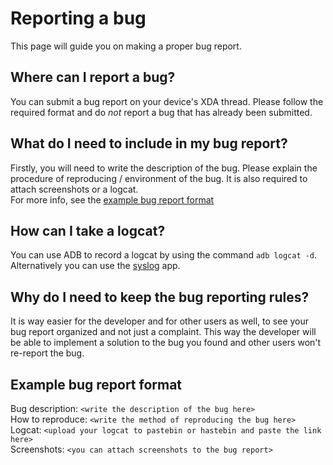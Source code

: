 # Reporting a bug
This page will guide you on making a proper bug report.

## Where can I report a bug?
You can submit a bug report on your device's XDA thread. Please follow the required format and do *not* report a bug that has already been submitted.

## What do I need to include in my bug report?
Firstly, you will need to write the description of the bug. Please explain the procedure of reproducing / environment of the bug. It is also required to attach screenshots or a logcat. <br>
For more info, see the [example bug report format](#example-bug-report-format)

## How can I take a logcat?
You can use ADB to record a logcat by using the command `adb logcat -d`. <br>
Alternatively you can use the [syslog](https://play.google.com/store/apps/details?id=com.tortel.syslog&hl=en_US) app.

## Why do I need to keep the bug reporting rules?
It is way easier for the developer and for other users as well, to see your bug report organized and not just a complaint. This way the developer will be able to implement a solution to the bug you found and other users won't re-report the bug.

## Example bug report format
Bug description: `<write the description of the bug here>` <br>
How to reproduce: `<write the method of reproducing the bug here>` <br>
Logcat: `<upload your logcat to pastebin or hastebin and paste the link here>` <br>
Screenshots: `<you can attach screenshots to the bug report>`
